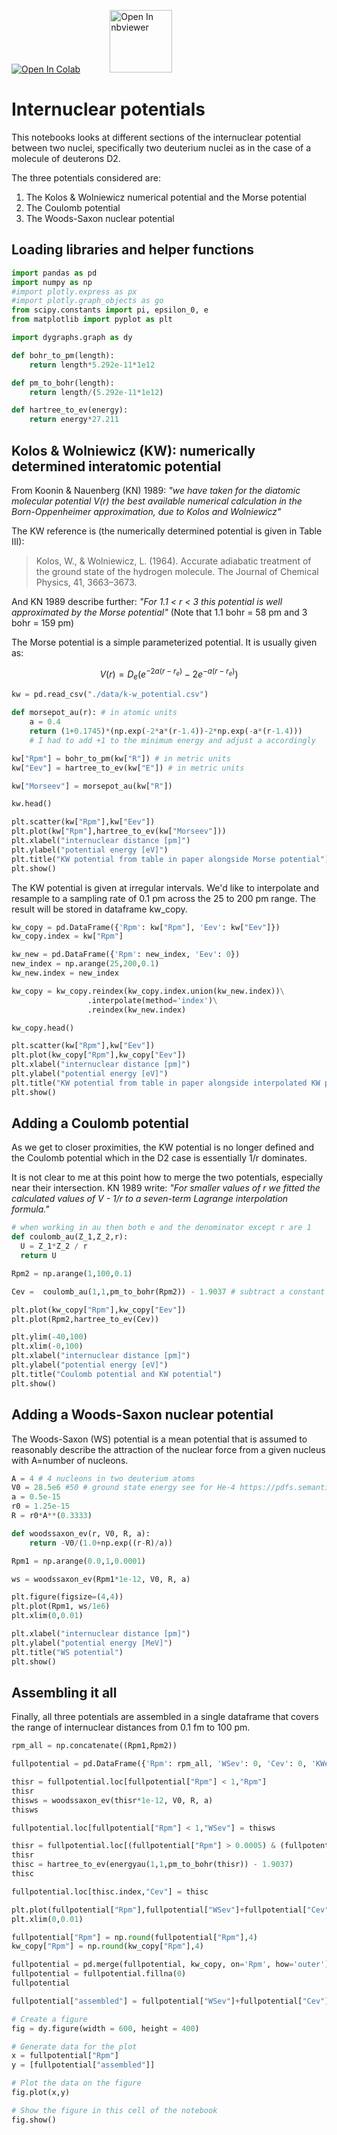 <a href="https://colab.research.google.com/github/project-ida/nuclear/blob/master/02-internuclear-potentials.ipynb" target="_parent"><img src="https://colab.research.google.com/assets/colab-badge.svg" alt="Open In Colab"/></a> &nbsp;&nbsp;&nbsp;&nbsp;&nbsp;&nbsp;&nbsp;&nbsp;&nbsp;&nbsp; <a href="https://nbviewer.jupyter.org/github/project-ida/nuclear/blob/master/02-internuclear-potentials.ipynb" target="_parent"><img src="https://nbviewer.jupyter.org/static/img/nav_logo.svg" alt="Open In nbviewer" width="100"/></a>


# Internuclear potentials


This notebooks looks at different sections of the internuclear potential between two nuclei, specifically two deuterium nuclei as in the case of a molecule of deuterons D2. 

The three potentials considered are:
1. The Kolos & Wolniewicz numerical potential and the Morse potential
2. The Coulomb potential
3. The Woods-Saxon nuclear potential


## Loading libraries and helper functions

```python
import pandas as pd
import numpy as np
#import plotly.express as px
#import plotly.graph_objects as go
from scipy.constants import pi, epsilon_0, e
from matplotlib import pyplot as plt

import dygraphs.graph as dy 
```

```python
def bohr_to_pm(length):
    return length*5.292e-11*1e12

def pm_to_bohr(length):
    return length/(5.292e-11*1e12)

def hartree_to_ev(energy):
    return energy*27.211
```

## Kolos & Wolniewicz (KW): numerically determined interatomic potential

From Koonin & Nauenberg (KN) 1989: _"we have taken for the diatomic molecular potential V(r) the best available numerical calculation in the Born-Oppenheimer approximation, due to Kolos and Wolniewicz"_

The KW reference is (the numerically determined potential is given in Table III): 
> Kolos, W., & Wolniewicz, L. (1964). Accurate adiabatic treatment of the ground state of the hydrogen molecule. The Journal of Chemical Physics, 41, 3663–3673.

And KN 1989 describe further: _"For 1.1 < r < 3 this potential is well approximated by the Morse potential"_ (Note that 1.1 bohr = 58 pm and 3 bohr = 159 pm)

The Morse potential is a simple parameterized potential. It is usually given as: 

$$V(r)=D_{e}(e^{-2a(r-r_{e})}-2e^{-a(r-r_{e})})$$

```python
kw = pd.read_csv("./data/k-w_potential.csv")
```

```python
def morsepot_au(r): # in atomic units
    a = 0.4
    return (1+0.1745)*(np.exp(-2*a*(r-1.4))-2*np.exp(-a*(r-1.4))) 
    # I had to add +1 to the minimum energy and adjust a accordingly
```

```python
kw["Rpm"] = bohr_to_pm(kw["R"]) # in metric units
kw["Eev"] = hartree_to_ev(kw["E"]) # in metric units

kw["Morseev"] = morsepot_au(kw["R"])

kw.head()
```

```python
plt.scatter(kw["Rpm"],kw["Eev"])
plt.plot(kw["Rpm"],hartree_to_ev(kw["Morseev"]))
plt.xlabel("internuclear distance [pm]")
plt.ylabel("potential energy [eV]")
plt.title("KW potential from table in paper alongside Morse potential")
plt.show() 
```

The KW potential is given at irregular intervals. We'd like to interpolate and resample to a sampling rate of 0.1 pm across the 25 to 200 pm range. The result will be stored in dataframe kw_copy.

```python
kw_copy = pd.DataFrame({'Rpm': kw["Rpm"], 'Eev': kw["Eev"]})
kw_copy.index = kw["Rpm"]

kw_new = pd.DataFrame({'Rpm': new_index, 'Eev': 0})
new_index = np.arange(25,200,0.1)
kw_new.index = new_index

kw_copy = kw_copy.reindex(kw_copy.index.union(kw_new.index))\
                 .interpolate(method='index')\
                 .reindex(kw_new.index)

kw_copy.head()
```

```python
plt.scatter(kw["Rpm"],kw["Eev"])
plt.plot(kw_copy["Rpm"],kw_copy["Eev"])
plt.xlabel("internuclear distance [pm]")
plt.ylabel("potential energy [eV]")
plt.title("KW potential from table in paper alongside interpolated KW potential")
plt.show()
```

## Adding a Coulomb potential


As we get to closer proximities, the KW potential is no longer defined and the Coulomb potential which in the D2 case is essentially 1/r dominates.

It is not clear to me at this point how to merge the two potentials, especially near their intersection. KN 1989 write: _"For smaller values of r we fitted the calculated values of V - 1/r to a seven-term Lagrange interpolation formula."_

```python
# when working in au then both e and the denominator except r are 1
def coulomb_au(Z_1,Z_2,r):
  U = Z_1*Z_2 / r
  return U
```

```python
Rpm2 = np.arange(1,100,0.1)

Cev =  coulomb_au(1,1,pm_to_bohr(Rpm2)) - 1.9037 # subtract a constant according to K&N
```

```python
plt.plot(kw_copy["Rpm"],kw_copy["Eev"])
plt.plot(Rpm2,hartree_to_ev(Cev))

plt.ylim(-40,100)
plt.xlim(-0,100)
plt.xlabel("internuclear distance [pm]")
plt.ylabel("potential energy [eV]")
plt.title("Coulomb potential and KW potential")
plt.show()
```

## Adding a Woods-Saxon nuclear potential


The Woods-Saxon (WS) potential is a mean potential that is assumed to reasonably describe the attraction of the nuclear force from a given nucleus with A=number of nucleons.

```python
A = 4 # 4 nucleons in two deuterium atoms
V0 = 28.5e6 #50 # ground state energy see for He-4 https://pdfs.semanticscholar.org/4c24/b2d33f3b3ca2f288897967dc3a6fdb51f1a0.pdf
a = 0.5e-15
r0 = 1.25e-15
R = r0*A**(0.3333)

def woodssaxon_ev(r, V0, R, a):
    return -V0/(1.0+np.exp((r-R)/a))
```

```python
Rpm1 = np.arange(0.0,1,0.0001)

ws = woodssaxon_ev(Rpm1*1e-12, V0, R, a)

plt.figure(figsize=(4,4))
plt.plot(Rpm1, ws/1e6)
plt.xlim(0,0.01)

plt.xlabel("internuclear distance [pm]")
plt.ylabel("potential energy [MeV]")
plt.title("WS potential")
plt.show()
```

## Assembling it all


Finally, all three potentials are assembled in a single dataframe that covers the range of internuclear distances from 0.1 fm to 100 pm. 

```python
rpm_all = np.concatenate((Rpm1,Rpm2))

fullpotential = pd.DataFrame({'Rpm': rpm_all, 'WSev': 0, 'Cev': 0, 'KWev': 0})
```

```python
thisr = fullpotential.loc[fullpotential["Rpm"] < 1,"Rpm"]
thisr
thisws = woodssaxon_ev(thisr*1e-12, V0, R, a)
thisws

fullpotential.loc[fullpotential["Rpm"] < 1,"WSev"] = thisws
```

```python
thisr = fullpotential.loc[(fullpotential["Rpm"] > 0.0005) & (fullpotential["Rpm"] < 25.0),"Rpm"]
thisr
thisc = hartree_to_ev(energyau(1,1,pm_to_bohr(thisr)) - 1.9037)
thisc

fullpotential.loc[thisc.index,"Cev"] = thisc
```

```python
plt.plot(fullpotential["Rpm"],fullpotential["WSev"]+fullpotential["Cev"])
plt.xlim(0,0.01)
```

```python
fullpotential["Rpm"] = np.round(fullpotential["Rpm"],4)
kw_copy["Rpm"] = np.round(kw_copy["Rpm"],4)

fullpotential = pd.merge(fullpotential, kw_copy, on='Rpm', how='outer')
fullpotential = fullpotential.fillna(0)
fullpotential
```

```python
fullpotential["assembled"] = fullpotential["WSev"]+fullpotential["Cev"]+fullpotential["Eev"]
```

```python
# Create a figure
fig = dy.figure(width = 600, height = 400)

# Generate data for the plot
x = fullpotential["Rpm"]
y = [fullpotential["assembled"]]

# Plot the data on the figure
fig.plot(x,y)

# Show the figure in this cell of the notebook
fig.show()
```

```python

```
